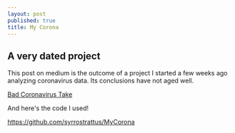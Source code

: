 ```yaml
---
layout: post
published: true
title: My Corona
---
```

## A very dated project

This post on medium is the outcome of a project I started a few weeks ago analyzing coronavirus data. Its conclusions have not aged well. 

[Bad Coronavirus Take](https://medium.com/@liam.cloud.hogan/very-outdated-coronavirus-take-36852e9f71e4)

And here's the code I used!

https://github.com/syrrostrattus/MyCorona
